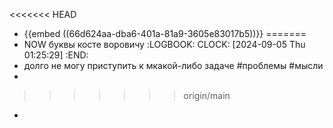 <<<<<<< HEAD
- {{embed ((66d624aa-dba6-401a-81a9-3605e83017b5))}}
=======
- NOW буквы косте воровичу
  :LOGBOOK:
  CLOCK: [2024-09-05 Thu 01:25:29]
  :END:
- долго не могу приступить к мкакой-либо задаче #проблемы #мысли
-
>>>>>>> origin/main
-